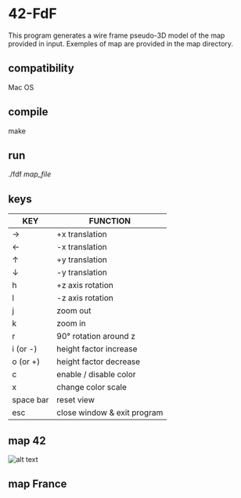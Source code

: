 # 42-FdF
This program generates a wire frame pseudo-3D model of the map provided in input. Exemples of map are provided in the map directory.

## compatibility
Mac OS

## compile

make

## run

./fdf *map_file*

## keys

KEY | FUNCTION
----|----
→ | +x translation
← | -x translation
↑ | +y translation
↓ | -y translation
h | +z axis rotation
l | -z axis rotation
j | zoom out
k | zoom in
r | 90° rotation around z
i (or -) | height factor increase
o (or +) | height factor decrease
c | enable / disable color
x | change color scale
space bar | reset view
esc | close window & exit program

## map 42

![alt text](https://github.com/kylax/fdf/master/img/img.png)

## map France
